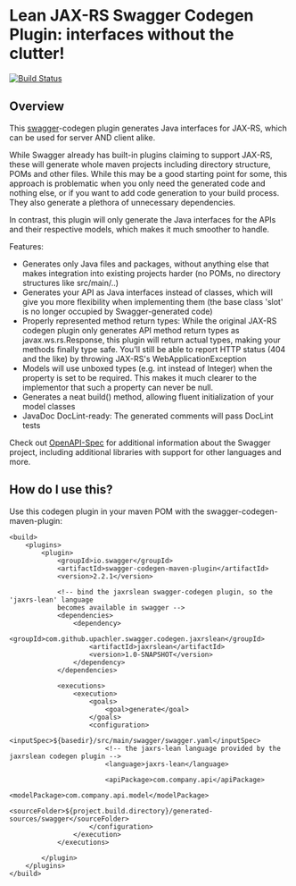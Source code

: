 # Lean JAX-RS Swagger Codegen Plugin: interfaces without the clutter!

[![Build Status](https://travis-ci.org/leanjaxrs/swagger-codegen-jaxrs-lean.svg?branch=master)](https://travis-ci.org/leanjaxrs/swagger-codegen-jaxrs-lean)

## Overview
This [swagger](https://swagger.io)-codegen plugin generates Java interfaces for 
JAX-RS, which can be used for server AND client alike. 

While Swagger already has built-in plugins claiming to support JAX-RS,
these will generate whole maven projects including directory structure, POMs
and other files. While this may be a good starting point for some, this approach
is problematic when you only need the generated code and nothing else, or if 
you want to add code generation to your build process. They also generate a
plethora of unnecessary dependencies.

In contrast, this plugin will only generate the Java interfaces for the APIs and
their respective models, which makes it much smoother to handle.

Features:
* Generates only Java files and packages, without anything else that makes integration into existing projects harder (no POMs, no directory structures like src/main/..)
* Generates your API as Java interfaces instead of classes, which will give you more flexibility when implementing them (the base class 'slot' is no longer occupied by Swagger-generated code)
* Properly represented method return types: While the original JAX-RS codegen plugin only generates API method return types as javax.ws.rs.Response, this plugin will return actual types, making your methods finally type safe. You'll still be able to report HTTP status (404 and the like) by throwing JAX-RS's WebApplicationException
* Models will use unboxed types (e.g. int instead of Integer) when the property is set to be required. This makes it much clearer to the implementor that such a property can never be null.
* Generates a neat build() method, allowing fluent initialization of your model classes
* JavaDoc DocLint-ready: The generated comments will pass DocLint tests
 
Check out [OpenAPI-Spec](https://github.com/OAI/OpenAPI-Specification) for additional information about the Swagger project, including additional libraries with support for other languages and more. 

## How do I use this?

Use this codegen plugin in your maven POM with the swagger-codegen-maven-plugin:

```
<build>
	<plugins>
		<plugin>
			<groupId>io.swagger</groupId>
			<artifactId>swagger-codegen-maven-plugin</artifactId>
			<version>2.2.1</version>
			
			<!-- bind the jaxrslean swagger-codegen plugin, so the 'jaxrs-lean' language
			becomes available in swagger -->
			<dependencies>
				<dependency>
					<groupId>com.github.upachler.swagger.codegen.jaxrslean</groupId>
					<artifactId>jaxrslean</artifactId>
					<version>1.0-SNAPSHOT</version>
				</dependency>
			</dependencies>
			
			<executions>
				<execution>
					<goals>
						<goal>generate</goal>
					</goals>
					<configuration>
						<inputSpec>${basedir}/src/main/swagger/swagger.yaml</inputSpec>
						<!-- the jaxrs-lean language provided by the jaxrslean codegen plugin -->
						<language>jaxrs-lean</language>

						<apiPackage>com.company.api</apiPackage>
						<modelPackage>com.company.api.model</modelPackage>
						<sourceFolder>${project.build.directory}/generated-sources/swagger</sourceFolder>
					</configuration>
				</execution>
			</executions>

		</plugin>
	</plugins>
</build>
```

